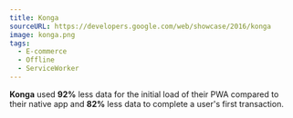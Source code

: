 ```yaml
---
title: Konga
sourceURL: https://developers.google.com/web/showcase/2016/konga
image: konga.png
tags:
  - E-commerce
  - Offline
  - ServiceWorker
---
```


**Konga** used **92%** less data for the initial load of their PWA compared to 
their native app and **82%** less data to complete a user's first transaction.
